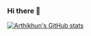### Hi there 👋

<!--
**arthikhun/arthikhun** is a ✨ _special_ ✨ repository because its `README.md` (this file) appears on your GitHub profile.

Here are some ideas to get you started:

- 🔭 I’m currently working on ...
- 🌱 I’m currently learning ...
- 👯 I’m looking to collaborate on ...
- 🤔 I’m looking for help with ...
- 💬 Ask me about ...
- 📫 How to reach me: ...
- 😄 Pronouns: ...
- ⚡ Fun fact: ...
-->
[![Arthikhun's GitHub stats](https://github-readme-stats.vercel.app/api?username=arthikhun)](https://github.com/arthikhun/github-readme-stats)
